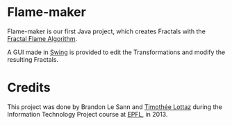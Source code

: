 # Flame-maker

Flame-maker is our first Java project, which creates Fractals with the [Fractal Flame Algorithm](http://flam3.com/flame_draves.pdf).

A GUI made in [Swing](https://docs.oracle.com/javase/7/docs/api/javax/swing/package-summary.html) is provided to edit the Transformations and modify the resulting Fractals.

# Credits
This project was done by Brandon Le Sann and [Timothée Lottaz](https://github.com/timozattol) during the Information Technology Project course at [EPFL](http://www.epfl.ch/), in 2013.
